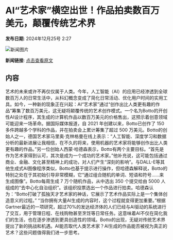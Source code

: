 # AI“艺术家”横空出世！作品拍卖数百万美元，颠覆传统艺术界

**发布日期**: 2024年12月25号 2:27

![新闻图片](https://pic.chinaz.com/picmap/202303061625062951_1.jpg)

**新闻链接**: [点击查看原文](https://www.aibase.com/zh/news/14237)

## 内容

艺术的未来或许不再仅仅属于人类。今年，人工智能（AI）的应用已经渗透到全球数百万人的日常生活中，从科幻概念变成了简化日常活动、优化用户时间的实用工具。如今，一种新的现象正在兴起：AI“艺术家”通过“创作出比人类更有趣的作品”筹集了数百万美元，这无疑将颠覆传统的艺术创作模式。一个名为Botto的开创性AI设计程序，其生成的计算机作品以数百万美元的价格售出，这预示着创意领域可能迎来一场革命。据国际媒体报道，自 2021 年创建以来，Botto已创作了 150 多件跨越多个学科的作品，并在拍卖会上累计筹集了超过 500 万美元。Botto的创始人之一，德国艺术家马里奥·克林格曼在线上表示：“人工智能、深度学习和数据分析的最新进展让我相信，在不久的将来，使用机器的艺术家将能够创作出比人类更有趣的作品。”另一位创始人西蒙·哈德森表示，Botto有两个主要目标。“首先是作为艺术家得到认可，其次是成为一个成功的艺术家。”他补充说，这可能包括通过商业、金融、文化甚至精神上的成功，对人们产生“深刻的影响”。与DALL-E等其他生成式AI图像程序类似，Botto也基于提示进行操作，但哈德森解释说，Botto的特别之处在于其初始引导非常模糊，它“通过组合随机的单词、短语和符号……来生成图像”。Botto每周生成 7 万个随机作品，从中选出 350 个提交给由 5000 人组成的“去中心化自治组织”。该组织投票选出一个作品进行拍卖。哈德森认为：“Botto打破了孤独天才艺术家的神话，它展示了艺术作品实际上是一个集体创造意义的过程。” “当你拥有大量AI生成的内容时，这个过程就变得更加重要。”根据Gartner最近的一项研究，超过70%的发达经济体的人们已经与AI驱动的系统进行了交互，用于管理日程、在线购物甚至烹饪等日常任务。这意味着AI不仅在简化我们的生活，也在逐步渗透到更具创造性的领域。Botto的出现，无疑对传统艺术界提出了新的挑战和机遇。AI能否取代人类艺术家？AI生成的作品能否被视为真正的艺术？这些问题值得我们进一步思考。
